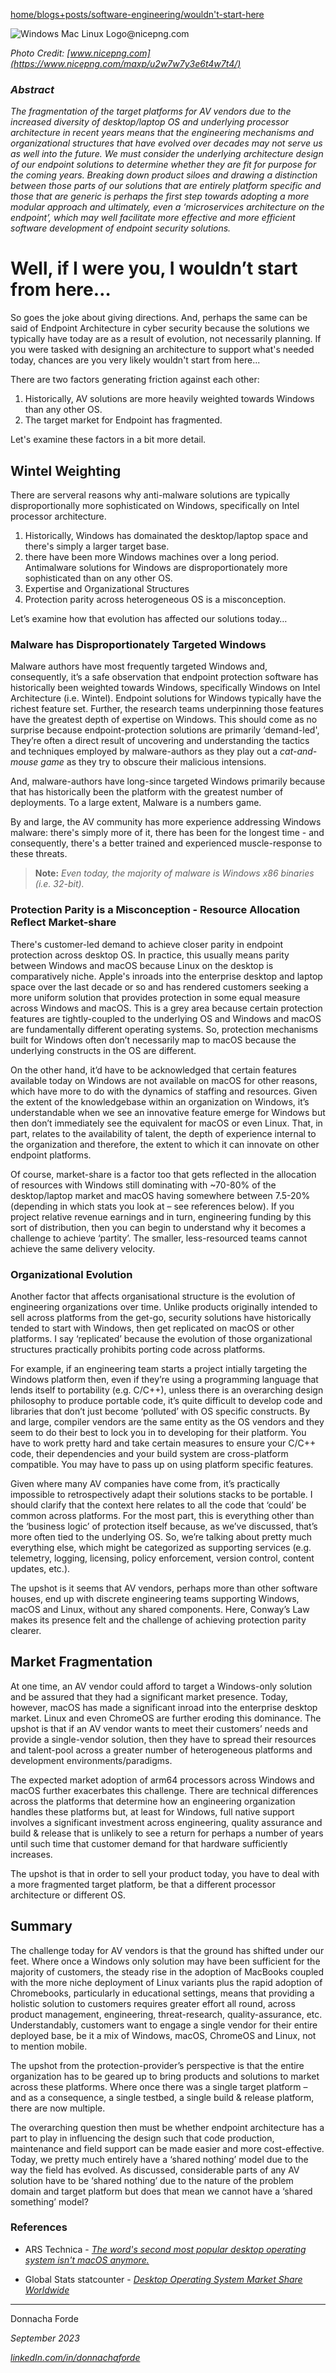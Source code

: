 [home/](https://donnachaforde.github.io)[blogs+posts/](https://donnachaforde.github.io/blogs+posts/)[software-engineering/](https://donnachaforde.github.io/blogs+posts/software-engineering/)[wouldn't-start-here](./wouldnt-start-here.md)





<img src="https://www.nicepng.com/png/detail/201-2016290_windows-mac-linux-logo.png" alt="Windows Mac Linux Logo@nicepng.com" >

_Photo Credit: [www.nicepng.com](https://www.nicepng.com/maxp/u2w7w7y3e6t4w7t4/)_


### _Abstract_
_The fragmentation of the target platforms for AV vendors due to the increased diversity of desktop/laptop OS and underlying processor architecture in recent years means that the engineering mechanisms and organizational structures that have evolved over decades may not serve us as well into the future. We must consider the underlying architecture design of our endpoint solutions to determine whether they are fit for purpose for the coming years. Breaking down product siloes and drawing a distinction between those parts of our solutions that are entirely platform specific and those that are generic is perhaps the first step towards adopting a more modular approach and ultimately, even a ‘microservices architecture on the endpoint’, which may well facilitate more effective and more efficient software development of endpoint security solutions._

# Well, if I were you, I wouldn’t start from here…

So goes the joke about giving directions. And, perhaps the same can be said of Endpoint Architecture in cyber security because the solutions we typically have today are as a result of evolution, not necessarily planning. If you were tasked with designing an architecture to support what's needed today, chances are you very likely wouldn't start from here...

There are two factors generating friction against each other:

1. Historically, AV solutions are more heavily weighted towards Windows than any other OS.
2. The target market for Endpoint has fragmented.

Let's examine these factors in a bit more detail. 

## Wintel Weighting

There are serveral reasons why anti-malware solutions are typically  disproportionally more sophisticated on Windows, specifically on Intel processor architecture. 

1. Historically, Windows has domainated the desktop/laptop space and there's simply a larger target base.
2. there have been more Windows machines over a long period. Antimalware solutions for Windows are disproportionately more sophisticated than on any other OS.
2. Expertise and Organizational Structures 
2. Protection parity across heterogeneous OS is a misconception. 




 Let’s examine how that evolution has affected our solutions today…



### Malware has Disproportionately Targeted Windows

Malware authors have most frequently targeted Windows and, consequently, it’s a safe observation that endpoint protection software has historically been weighted towards Windows, specifically Windows on Intel Architecture (i.e. Wintel). Endpoint solutions for Windows typically have the richest feature set. Further, the research teams underpinning those features have the greatest depth of expertise on Windows. This should come as no surprise because endpoint-protection solutions are primarily ‘demand-led', They’re often a direct result of uncovering and understanding the tactics and techniques employed by malware-authors as they play out a _cat-and-mouse game_ as they try to obscure their malicious intensions. 

And, malware-authors have long-since targeted Windows primarily because that has historically been the platform with the greatest number of deployments. To a large extent, Malware is a numbers game. 

By and large, the AV community has more experience addressing Windows malware: there's simply more of it, there has been for the longest time - and consequently, there's a better trained and experienced muscle-response to these threats.

> **Note:** _Even today, the majority of malware is Windows x86 binaries (i.e. 32-bit)._



### Protection Parity is a Misconception - Resource Allocation Reflect Market-share
There's customer-led demand to achieve closer parity in endpoint protection across desktop OS. In practice, this usually means parity between Windows and macOS because Linux on the desktop is comparatively niche. Apple's inroads into the enterprise desktop and laptop space over the last decade or so and has rendered customers seeking a more uniform solution that provides protection in some equal measure across Windows and macOS. This is a grey area because certain protection features are tightly-coupled to the underlying OS and Windows and macOS are fundamentally different operating systems. So, protection mechanisms built for Windows often don’t necessarily map to macOS because the underlying constructs in the OS are different. 

On the other hand, it’d have to be acknowledged that certain features available today on Windows are not available on macOS for other reasons, which have more to do with the dynamics of staffing and resources. Given the extent of the knowledgebase within an organization on Windows, it’s understandable when we see an innovative feature emerge for Windows but then don’t immediately see the equivalent for macOS or even Linux. That, in part, relates to the availability of talent, the depth of experience internal to the organization and therefore, the extent to which it can innovate on other endpoint platforms.  

Of course, market-share is a factor too that gets reflected in the allocation of resources with Windows still dominating with ~70-80% of the desktop/laptop market and macOS having somewhere between 7.5-20% (depending in which stats you look at – see references below). If you project relative revenue earnings and in turn, engineering funding by this sort of distribution, then you can begin to understand why it becomes a challenge to achieve ‘partity’. The smaller, less-resourced teams cannot achieve the same delivery velocity.


### Organizational Evolution
Another factor that affects organisational structure is the evolution of engineering organizations over time. Unlike products originally intended to sell across platforms from the get-go, security solutions have historically tended to start with Windows, then get replicated on macOS or other platforms. I say ‘replicated’ because the evolution of those organizational structures practically prohibits porting code across platforms. 

For example, if an engineering team starts a project intially targeting the Windows platform then, even if they’re using a programming language that lends itself to portability (e.g. C/C++), unless there is an overarching design philosophy to produce portable code, it’s quite difficult to develop code and libraries that don’t just become ‘polluted’ with OS specific constructs. By and large, compiler vendors are the same entity as the OS vendors and they seem to do their best to lock you in to developing for their platform. You have to work pretty hard and take certain measures to ensure your C/C++ code, their dependencies and your build system are cross-platform compatible. You may have to pass up on using platform specific features. 

Given where many AV companies have come from, it’s practically impossible to retrospectively adapt their solutions stacks to be portable. I should clarify that the context here relates to all the code that ‘could’ be common across platforms. For the most part, this is everything other than the ‘business logic’ of protection itself because, as we’ve discussed, that’s more often tied to the underlying OS. So, we’re talking about pretty much everything else, which might be categorized as supporting services (e.g. telemetry, logging, licensing, policy enforcement, version control, content updates, etc.). 

The upshot is it seems that AV vendors, perhaps more than other software houses, end up with discrete engineering teams supporting Windows, macOS and Linux, without any shared components. Here, Conway’s Law makes its presence felt and the challenge of achieving protection parity clearer. 


## Market Fragmentation
At one time, an AV vendor could afford to target a Windows-only solution and be assured that they had a significant market presence. Today, however, macOS has made a significant inroad into the enterprise desktop market. Linux and even ChromeOS are further eroding this dominance. The upshot is that if an AV vendor wants to meet their customers’ needs and provide a single-vendor solution, then they have to spread their resources and talent-pool across a greater number of heterogeneous platforms and development environments/paradigms. 

The expected market adoption of arm64 processors across Windows and macOS further exacerbates this challenge. There are technical differences across the platforms that determine how an engineering organization handles these platforms but, at least for Windows, full native support involves a significant investment across engineering, quality assurance and build & release that is unlikely to see a return for perhaps a number of years until such time that customer demand for that hardware sufficiently increases. 

The upshot is that in order to sell your product today, you have to deal with a more fragmented target platform, be that a different processor architecture or different OS. 



## Summary
The challenge today for AV vendors is that the ground has shifted under our feet. Where once a Windows only solution may have been sufficient for the majority of customers, the steady rise in the adoption of MacBooks coupled with the more niche deployment of Linux variants plus the rapid adoption of Chromebooks, particularly in educational settings, means that providing a holistic solution to customers requires greater effort all round, across product management, engineering, threat-research, quality-assurance, etc. Understandably, customers want to engage a single vendor for their entire deployed base, be it a mix of Windows, macOS, ChromeOS and Linux, not to mention mobile. 

The upshot from the protection-provider’s perspective is that the entire organization has to be geared up to bring products and solutions to market across these platforms. Where once there was a single target platform – and as a consequence, a single testbed, a single build & release platform, there are now multiple. 



The overarching question then must be whether endpoint architecture  has a part to play in influencing the design such that code production, maintenance and field support can be made easier and more cost-effective. Today, we pretty much entirely have a ‘shared nothing’ model due to the way the field has evolved. As discussed, considerable parts of any AV solution have to be ‘shared nothing’ due to the nature of the problem domain and target platform but does that mean we cannot have a ‘shared something’ model?


### References
* ARS Technica - _[The word's second most popular desktop operating system isn't macOS anymore.](https://arstechnica.com/gadgets/2021/02/the-worlds-second-most-popular-desktop-operating-system-isnt-macos-anymore/)_

* Global Stats statcounter - _[Desktop Operating System Market Share Worldwide](https://gs.statcounter.com/os-market-share/desktop/worldwide/)_





***
Donnacha Forde

_September 2023_

_[linkedIn.com/in/donnachaforde](https://www.linkedin.com/in/donnachaforde)_

